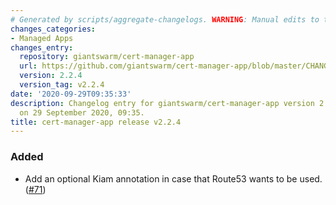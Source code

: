 ```yaml
---
# Generated by scripts/aggregate-changelogs. WARNING: Manual edits to this files will be overwritten.
changes_categories:
- Managed Apps
changes_entry:
  repository: giantswarm/cert-manager-app
  url: https://github.com/giantswarm/cert-manager-app/blob/master/CHANGELOG.md#224---2020-09-29
  version: 2.2.4
  version_tag: v2.2.4
date: '2020-09-29T09:35:33'
description: Changelog entry for giantswarm/cert-manager-app version 2.2.4, published
  on 29 September 2020, 09:35.
title: cert-manager-app release v2.2.4
---
```


### Added
- Add an optional Kiam annotation in case that Route53 wants to be used. ([#71](https://github.com/giantswarm/cert-manager-app/pull/71))
